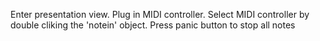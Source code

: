 Enter presentation view.
Plug in MIDI controller.
Select MIDI controller by double cliking the 'notein' object.
Press panic button to stop all notes

